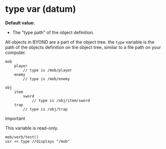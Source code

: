 # type var (datum)
**Default value:**
+   The "type path" of the object definition.

All objects in BYOND are a part of the object tree.  the `type` variable is the path of the objects definition on the object tree, similar to a file path on your computer.
```dm
mob
	player
		// type is /mob/player
	enemy
		// type is /mob/enemy

obj
	item
		sword
			// type is /obj/item/sword
	trap
		// type is /obj/trap
```

> [!IMPORTANT]
> This variable is read-only. 
>
> ``` dm
> mob/verb/test()
> usr << type //displays "/mob" 
> ```

